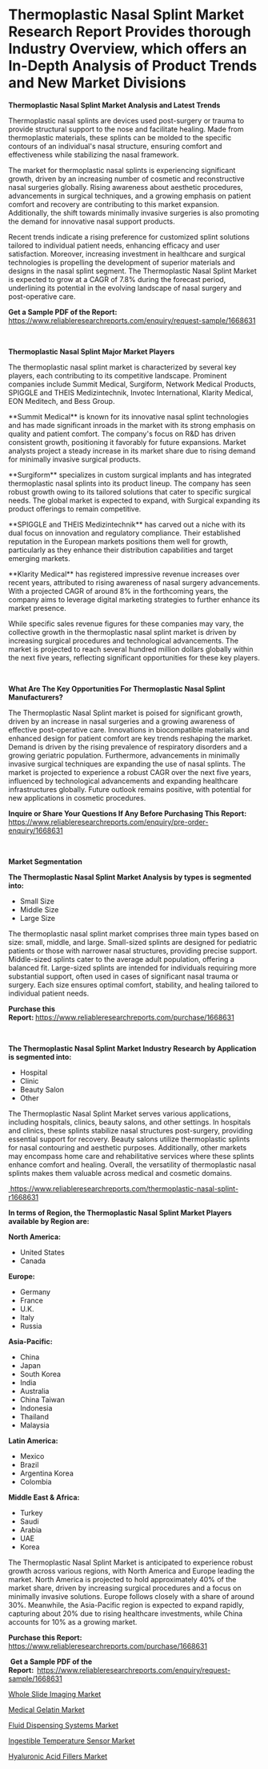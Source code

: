 <p><h1>Thermoplastic Nasal Splint Market Research Report Provides thorough Industry Overview, which offers an In-Depth Analysis of Product Trends and New Market Divisions</h1></p><p><strong>Thermoplastic Nasal Splint Market Analysis and Latest Trends</strong></p>
<p><p>Thermoplastic nasal splints are devices used post-surgery or trauma to provide structural support to the nose and facilitate healing. Made from thermoplastic materials, these splints can be molded to the specific contours of an individual's nasal structure, ensuring comfort and effectiveness while stabilizing the nasal framework.</p><p>The market for thermoplastic nasal splints is experiencing significant growth, driven by an increasing number of cosmetic and reconstructive nasal surgeries globally. Rising awareness about aesthetic procedures, advancements in surgical techniques, and a growing emphasis on patient comfort and recovery are contributing to this market expansion. Additionally, the shift towards minimally invasive surgeries is also promoting the demand for innovative nasal support products.</p><p>Recent trends indicate a rising preference for customized splint solutions tailored to individual patient needs, enhancing efficacy and user satisfaction. Moreover, increasing investment in healthcare and surgical technologies is propelling the development of superior materials and designs in the nasal splint segment. The Thermoplastic Nasal Splint Market is expected to grow at a CAGR of 7.8% during the forecast period, underlining its potential in the evolving landscape of nasal surgery and post-operative care.</p></p>
<p><strong>Get a Sample PDF of the Report:&nbsp;</strong> <a href="https://www.reliableresearchreports.com/enquiry/request-sample/1668631?utm_campaign=33&utm_medium=2&utm_source=Github&utm_content=ia&utm_term=03032025&utm_id=thermoplastic-nasal-splint">https://www.reliableresearchreports.com/enquiry/request-sample/1668631</a></p>
<p>&nbsp;</p>
<p><strong>Thermoplastic Nasal Splint Major Market Players</strong></p>
<p><p>The thermoplastic nasal splint market is characterized by several key players, each contributing to its competitive landscape. Prominent companies include Summit Medical, Surgiform, Network Medical Products, SPIGGLE and THEIS Medizintechnik, Invotec International, Klarity Medical, EON Meditech, and Bess Group.</p><p>**Summit Medical** is known for its innovative nasal splint technologies and has made significant inroads in the market with its strong emphasis on quality and patient comfort. The company's focus on R&D has driven consistent growth, positioning it favorably for future expansions. Market analysts project a steady increase in its market share due to rising demand for minimally invasive surgical products.</p><p>**Surgiform** specializes in custom surgical implants and has integrated thermoplastic nasal splints into its product lineup. The company has seen robust growth owing to its tailored solutions that cater to specific surgical needs. The global market is expected to expand, with Surgical expanding its product offerings to remain competitive.</p><p>**SPIGGLE and THEIS Medizintechnik** has carved out a niche with its dual focus on innovation and regulatory compliance. Their established reputation in the European markets positions them well for growth, particularly as they enhance their distribution capabilities and target emerging markets.</p><p>**Klarity Medical** has registered impressive revenue increases over recent years, attributed to rising awareness of nasal surgery advancements. With a projected CAGR of around 8% in the forthcoming years, the company aims to leverage digital marketing strategies to further enhance its market presence.</p><p>While specific sales revenue figures for these companies may vary, the collective growth in the thermoplastic nasal splint market is driven by increasing surgical procedures and technological advancements. The market is projected to reach several hundred million dollars globally within the next five years, reflecting significant opportunities for these key players.</p></p>
<p>&nbsp;</p>
<p><strong>What Are The Key Opportunities For Thermoplastic Nasal Splint Manufacturers?</strong></p>
<p><p>The Thermoplastic Nasal Splint market is poised for significant growth, driven by an increase in nasal surgeries and a growing awareness of effective post-operative care. Innovations in biocompatible materials and enhanced design for patient comfort are key trends reshaping the market. Demand is driven by the rising prevalence of respiratory disorders and a growing geriatric population. Furthermore, advancements in minimally invasive surgical techniques are expanding the use of nasal splints. The market is projected to experience a robust CAGR over the next five years, influenced by technological advancements and expanding healthcare infrastructures globally. Future outlook remains positive, with potential for new applications in cosmetic procedures.</p></p>
<p><strong>Inquire or Share Your Questions If Any Before Purchasing This Report:</strong> <a href="https://www.reliableresearchreports.com/enquiry/pre-order-enquiry/1668631?utm_campaign=33&utm_medium=2&utm_source=Github&utm_content=ia&utm_term=03032025&utm_id=thermoplastic-nasal-splint">https://www.reliableresearchreports.com/enquiry/pre-order-enquiry/1668631</a></p>
<p>&nbsp;</p>
<p><strong>Market Segmentation</strong></p>
<p><strong>The Thermoplastic Nasal Splint Market Analysis by types is segmented into:</strong></p>
<p><ul><li>Small Size</li><li>Middle Size</li><li>Large Size</li></ul></p>
<p><p>The thermoplastic nasal splint market comprises three main types based on size: small, middle, and large. Small-sized splints are designed for pediatric patients or those with narrower nasal structures, providing precise support. Middle-sized splints cater to the average adult population, offering a balanced fit. Large-sized splints are intended for individuals requiring more substantial support, often used in cases of significant nasal trauma or surgery. Each size ensures optimal comfort, stability, and healing tailored to individual patient needs.</p></p>
<p><strong>Purchase this Report:&nbsp;</strong><a href="https://www.reliableresearchreports.com/purchase/1668631?utm_campaign=33&utm_medium=2&utm_source=Github&utm_content=ia&utm_term=03032025&utm_id=thermoplastic-nasal-splint">https://www.reliableresearchreports.com/purchase/1668631</a></p>
<p>&nbsp;</p>
<p><strong>The Thermoplastic Nasal Splint Market Industry Research by Application is segmented into:</strong></p>
<p><ul><li>Hospital</li><li>Clinic</li><li>Beauty Salon</li><li>Other</li></ul></p>
<p><p>The Thermoplastic Nasal Splint Market serves various applications, including hospitals, clinics, beauty salons, and other settings. In hospitals and clinics, these splints stabilize nasal structures post-surgery, providing essential support for recovery. Beauty salons utilize thermoplastic splints for nasal contouring and aesthetic purposes. Additionally, other markets may encompass home care and rehabilitative services where these splints enhance comfort and healing. Overall, the versatility of thermoplastic nasal splints makes them valuable across medical and cosmetic domains.</p></p>
<p><a href="https://www.reliableresearchreports.com/thermoplastic-nasal-splint-r1668631?utm_campaign=33&utm_medium=2&utm_source=Github&utm_content=ia&utm_term=03032025&utm_id=thermoplastic-nasal-splint">&nbsp;https://www.reliableresearchreports.com/thermoplastic-nasal-splint-r1668631</a></p>
<p><strong>In terms of Region, the Thermoplastic Nasal Splint Market Players available by Region are:</strong></p>
<p>
    <p> <strong> North America: </strong>
        <ul>
            <li>United States</li>
            <li>Canada</li>
        </ul>
        </p> 
    <p> <strong> Europe: </strong>
        <ul>
            <li>Germany</li>
            <li>France</li>
            <li>U.K.</li>
            <li>Italy</li>
            <li>Russia</li>
        </ul>
        </p> 
    <p> <strong> Asia-Pacific: </strong>
        <ul>
            <li>China</li>
            <li>Japan</li>
            <li>South Korea</li>
            <li>India</li>
            <li>Australia</li>
            <li>China Taiwan</li>
            <li>Indonesia</li>
            <li>Thailand</li>
            <li>Malaysia</li>
        </ul>
        </p> 
    <p> <strong> Latin America: </strong>
        <ul>
            <li>Mexico</li>
            <li>Brazil</li>
            <li>Argentina Korea</li>
            <li>Colombia</li>
        </ul>
        </p> 
    <p> <strong> Middle East & Africa: </strong>
        <ul>
            <li>Turkey</li>
            <li>Saudi</li>
            <li>Arabia</li>
            <li>UAE</li>
            <li>Korea</li>
        </ul>
    </p>
    </p>
<p><p>The Thermoplastic Nasal Splint Market is anticipated to experience robust growth across various regions, with North America and Europe leading the market. North America is projected to hold approximately 40% of the market share, driven by increasing surgical procedures and a focus on minimally invasive solutions. Europe follows closely with a share of around 30%. Meanwhile, the Asia-Pacific region is expected to expand rapidly, capturing about 20% due to rising healthcare investments, while China accounts for 10% as a growing market.</p></p>
<p><strong>Purchase this Report: </strong><a href="https://www.reliableresearchreports.com/purchase/1668631?utm_campaign=33&utm_medium=2&utm_source=Github&utm_content=ia&utm_term=03032025&utm_id=thermoplastic-nasal-splint">https://www.reliableresearchreports.com/purchase/1668631</a></p>
<p>&nbsp;<strong>Get a Sample PDF of the Report:&nbsp;&nbsp;</strong><a href="https://www.reliableresearchreports.com/enquiry/request-sample/1668631?utm_campaign=33&utm_medium=2&utm_source=Github&utm_content=ia&utm_term=03032025&utm_id=thermoplastic-nasal-splint">https://www.reliableresearchreports.com/enquiry/request-sample/1668631</a></p>
<p><strong></strong></p>
<p><p><a href="https://github.com/kirstejuvet/Market-Research-Report-List-1/blob/main/whole-slide-imaging-market.md?utm_campaign=33&utm_medium=2&utm_source=Github&utm_content=ia&utm_term=03032025&utm_id=thermoplastic-nasal-splint">Whole Slide Imaging Market</a></p><p><a href="https://github.com/trossdushi7u/Market-Research-Report-List-1/blob/main/medical-gelatin-market.md?utm_campaign=33&utm_medium=2&utm_source=Github&utm_content=ia&utm_term=03032025&utm_id=thermoplastic-nasal-splint">Medical Gelatin Market</a></p><p><a href="https://github.com/godutetraeva/Market-Research-Report-List-1/blob/main/fluid-dispensing-systems-market.md?utm_campaign=33&utm_medium=2&utm_source=Github&utm_content=ia&utm_term=03032025&utm_id=thermoplastic-nasal-splint">Fluid Dispensing Systems Market</a></p><p><a href="https://github.com/hamremunazm4/Market-Research-Report-List-1/blob/main/ingestible-temperature-sensor-market.md?utm_campaign=33&utm_medium=2&utm_source=Github&utm_content=ia&utm_term=03032025&utm_id=thermoplastic-nasal-splint">Ingestible Temperature Sensor Market</a></p><p><a href="https://github.com/jhoonatsev/Market-Research-Report-List-1/blob/main/hyaluronic-acid-fillers-market.md?utm_campaign=33&utm_medium=2&utm_source=Github&utm_content=ia&utm_term=03032025&utm_id=thermoplastic-nasal-splint">Hyaluronic Acid Fillers Market</a></p></p>